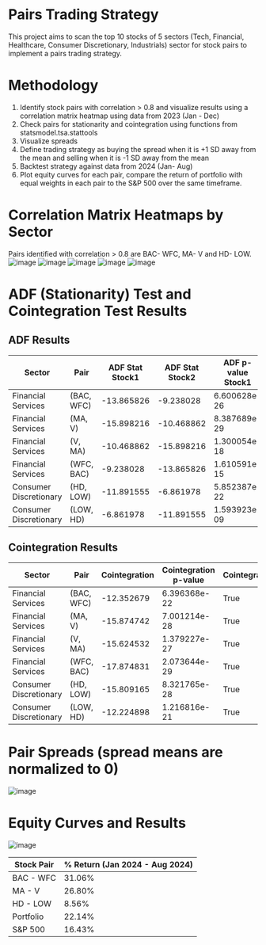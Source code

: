 # Pairs Trading Strategy
This project aims to scan the top 10 stocks of 5 sectors (Tech, Financial, Healthcare, Consumer Discretionary, Industrials) sector for stock pairs to implement a pairs trading strategy.

# Methodology
1. Identify stock pairs with correlation > 0.8 and visualize results using a correlation matrix heatmap using data from 2023 (Jan - Dec)
2. Check pairs for stationarity and cointegration using functions from statsmodel.tsa.stattools
3. Visualize spreads
4. Define trading strategy as buying the spread when it is +1 SD away from the mean and selling when it is -1 SD away from the mean
5. Backtest strategy against data from 2024 (Jan- Aug)
6. Plot equity curves for each pair, compare the return of portfolio with equal weights in each pair to the S&P 500 over the same timeframe.

# Correlation Matrix Heatmaps by Sector
Pairs identified with correlation > 0.8 are BAC- WFC, MA- V and HD- LOW.
![image](https://github.com/user-attachments/assets/c5c549df-a478-4710-8353-90f2d99d324b)
![image](https://github.com/user-attachments/assets/e6e448cb-6e9a-4fb8-b080-092819be5d59)
![image](https://github.com/user-attachments/assets/b8045878-df7f-488b-ab67-322e8d5b939b)
![image](https://github.com/user-attachments/assets/53f24076-240e-4c06-b0f3-166519846227)
![image](https://github.com/user-attachments/assets/31992841-b3a4-4a32-8598-7dd177aceddf)

# ADF (Stationarity) Test and Cointegration Test Results

## ADF Results

| Sector               | Pair              | ADF Stat Stock1 | ADF Stat Stock2 | ADF p-value Stock1 | ADF p-value Stock2 | ADF Stationarity Stock1 | ADF Stationarity Stock2 |
|----------------------|-------------------|-----------------|-----------------|--------------------|--------------------|-------------------------|-------------------------|
| Financial Services   | (BAC, WFC)        | -13.865826      | -9.238028       | 6.600628e-26       | 1.610591e-15       | True                    | True                    |
| Financial Services   | (MA, V)           | -15.898216      | -10.468862      | 8.387689e-29       | 1.300054e-18       | True                    | True                    |
| Financial Services   | (V, MA)           | -10.468862      | -15.898216      | 1.300054e-18       | 8.387689e-29       | True                    | True                    |
| Financial Services   | (WFC, BAC)        | -9.238028       | -13.865826      | 1.610591e-15       | 6.600628e-26       | True                    | True                    |
| Consumer Discretionary | (HD, LOW)       | -11.891555      | -6.861978       | 5.852387e-22       | 1.593923e-09       | True                    | True                    |
| Consumer Discretionary | (LOW, HD)       | -6.861978       | -11.891555      | 1.593923e-09       | 5.852387e-22       | True                    | True                    |

## Cointegration Results

| Sector               | Pair              | Cointegration   | Cointegration p-value | Cointegrated |
|----------------------|-------------------|-----------------|-----------------------|--------------|
| Financial Services   | (BAC, WFC)        | -12.352679      | 6.396368e-22          | True         |
| Financial Services   | (MA, V)           | -15.874742      | 7.001214e-28          | True         |
| Financial Services   | (V, MA)           | -15.624532      | 1.379227e-27          | True         |
| Financial Services   | (WFC, BAC)        | -17.874831      | 2.073644e-29          | True         |
| Consumer Discretionary | (HD, LOW)       | -15.809165      | 8.321765e-28          | True         |
| Consumer Discretionary | (LOW, HD)       | -12.224898      | 1.216816e-21          | True         |

# Pair Spreads (spread means are normalized to 0)
![image](https://github.com/user-attachments/assets/31e01b9d-65a1-49f4-afea-ebbdabb847a5)

# Equity Curves and Results
![image](https://github.com/user-attachments/assets/2b236ebf-c198-4b08-9008-6b45ad63df80)

| Stock Pair   | % Return (Jan 2024 - Aug 2024)|
|--------------|-------------------|
| BAC - WFC    | 31.06%            |
| MA - V       | 26.80%            |
| HD - LOW     | 8.56%             |
| Portfolio    | 22.14%            |
| S&P 500      | 16.43%            |





